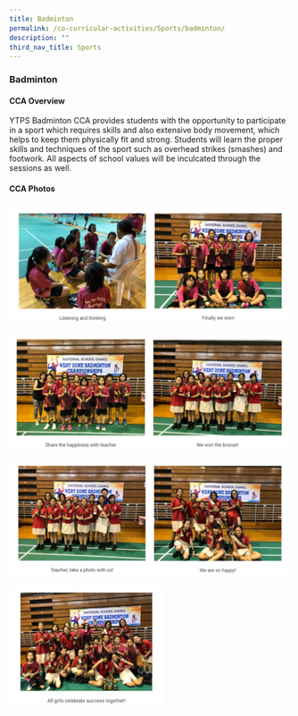 ```yaml
---
title: Badminton
permalink: /co-curricular-activities/Sports/badminton/
description: ""
third_nav_title: Sports
---
```

### Badminton

#### CCA Overview

YTPS Badminton CCA provides students with the opportunity to participate in a sport which requires skills and also extensive body movement, which helps to keep them physically fit and strong. Students will learn the proper skills and techniques of the sport such as overhead strikes (smashes) and footwork. All aspects of school values will be inculcated through the sessions as well.

#### CCA Photos

![](/images/badminton%201.jpg)

![](/images/badminton%202.jpg)

![](/images/badminton%203.jpg)

<img src="/images/badminton%204.jpg" 
     style="width:55%">